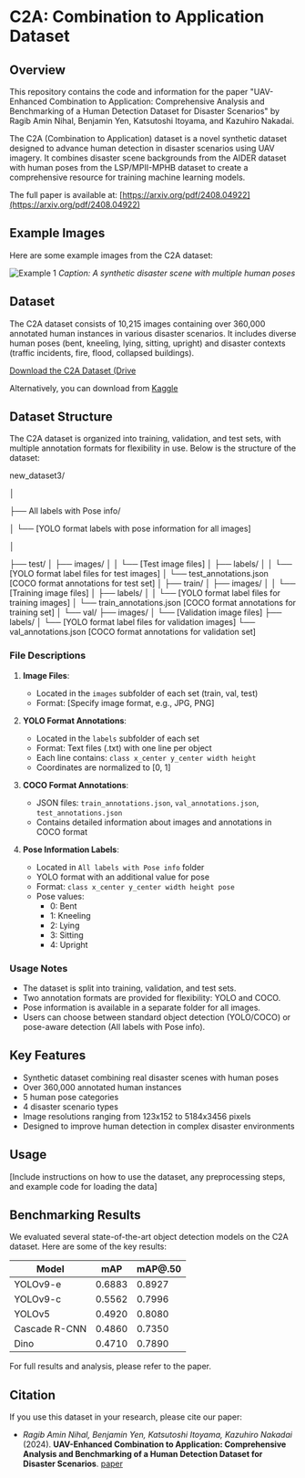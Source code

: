 # C2A: Combination to Application Dataset

## Overview

This repository contains the code and information for the paper "UAV-Enhanced Combination to Application: Comprehensive Analysis and Benchmarking of a Human Detection Dataset for Disaster Scenarios" by Ragib Amin Nihal, Benjamin Yen, Katsutoshi Itoyama, and Kazuhiro Nakadai.

The C2A (Combination to Application) dataset is a novel synthetic dataset designed to advance human detection in disaster scenarios using UAV imagery. It combines disaster scene backgrounds from the AIDER dataset with human poses from the LSP/MPII-MPHB dataset to create a comprehensive resource for training machine learning models.

The full paper is available at: [https://arxiv.org/pdf/2408.04922](https://arxiv.org/pdf/2408.04922)

## Example Images

Here are some example images from the C2A dataset:

![Example 1](dataset_example.png)
*Caption: A synthetic disaster scene with multiple human poses*

## Dataset

The C2A dataset consists of 10,215 images containing over 360,000 annotated human instances in various disaster scenarios. It includes diverse human poses (bent, kneeling, lying, sitting, upright) and disaster contexts (traffic incidents, fire, flood, collapsed buildings).

[Download the C2A Dataset (Drive](https://drive.google.com/file/d/1Uba6CHJRCvF-rgfCXDR6NhTnOvngWsfe/view?usp=sharing)

Alternatively, you can download from [Kaggle](https://www.kaggle.com/datasets/rgbnihal/c2a-dataset)

## Dataset Structure

The C2A dataset is organized into training, validation, and test sets, with multiple annotation formats for flexibility in use. Below is the structure of the dataset:

new_dataset3/

│

├── All labels with Pose info/

│   └── [YOLO format labels with pose information for all images]

│

├── test/
│   ├── images/
│   │   └── [Test image files]
│   ├── labels/
│   │   └── [YOLO format label files for test images]
│   └── test_annotations.json  [COCO format annotations for test set]
│
├── train/
│   ├── images/
│   │   └── [Training image files]
│   ├── labels/
│   │   └── [YOLO format label files for training images]
│   └── train_annotations.json  [COCO format annotations for training set]
│
└── val/
    ├── images/
    │   └── [Validation image files]
    ├── labels/
    │   └── [YOLO format label files for validation images]
    └── val_annotations.json  [COCO format annotations for validation set]

### File Descriptions

1. **Image Files**:
   - Located in the `images` subfolder of each set (train, val, test)
   - Format: [Specify image format, e.g., JPG, PNG]

2. **YOLO Format Annotations**:
   - Located in the `labels` subfolder of each set
   - Format: Text files (.txt) with one line per object
   - Each line contains: `class x_center y_center width height`
   - Coordinates are normalized to [0, 1]

3. **COCO Format Annotations**:
   - JSON files: `train_annotations.json`, `val_annotations.json`, `test_annotations.json`
   - Contains detailed information about images and annotations in COCO format

4. **Pose Information Labels**:
   - Located in `All labels with Pose info` folder
   - YOLO format with an additional value for pose
   - Format: `class x_center y_center width height pose`
   - Pose values:
     - 0: Bent
     - 1: Kneeling
     - 2: Lying
     - 3: Sitting
     - 4: Upright

### Usage Notes

- The dataset is split into training, validation, and test sets.
- Two annotation formats are provided for flexibility: YOLO and COCO.
- Pose information is available in a separate folder for all images.
- Users can choose between standard object detection (YOLO/COCO) or pose-aware detection (All labels with Pose info).

## Key Features

- Synthetic dataset combining real disaster scenes with human poses
- Over 360,000 annotated human instances
- 5 human pose categories
- 4 disaster scenario types
- Image resolutions ranging from 123x152 to 5184x3456 pixels
- Designed to improve human detection in complex disaster environments

## Usage

[Include instructions on how to use the dataset, any preprocessing steps, and example code for loading the data]

## Benchmarking Results

We evaluated several state-of-the-art object detection models on the C2A dataset. Here are some of the key results:

| Model         | mAP    | mAP@.50 |
|---------------|--------|---------|
| YOLOv9-e      | 0.6883 | 0.8927  |
| YOLOv9-c      | 0.5562 | 0.7996  |
| YOLOv5        | 0.4920 | 0.8080  |
| Cascade R-CNN | 0.4860 | 0.7350  |
| Dino          | 0.4710 | 0.7890  |

For full results and analysis, please refer to the paper.

## Citation

If you use this dataset in your research, please cite our paper:
- *Ragib Amin Nihal, Benjamin Yen, Katsutoshi Itoyama, Kazuhiro Nakadai* (2024). **UAV-Enhanced Combination to Application: Comprehensive Analysis and Benchmarking of a Human Detection Dataset for Disaster Scenarios**. [paper](https://arxiv.org/pdf/2408.04922)
